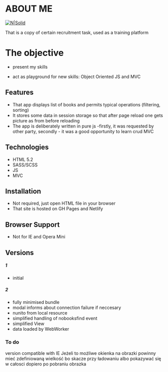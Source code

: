 # ABOUT ME

[![N|Solid](https://cldup.com/dTxpPi9lDf.thumb.png)](https://nodesource.com/products/nsolid)


That  is a copy of certain recruitment task, used as a training platform


# The objective

  
  - present my skills
  
  - act as playground for new skills: Object Oriented JS and MVC

## Features
 - That app displays list of books and permits typical operations (filtering, sorting)
 - It stores some data in session storage so that after page reload one gets picture as from before     reloading
 - The app is deliberately written in pure js -firstly, it was requested by other party, secondly -     it was a good opportunity to learn crud MVC
 

## Technologies
 - HTML 5.2
 - SASS/SCSS
 - JS
 - MVC


## Installation
- Not required, just open HTML file in your browser
- That site is hosted on GH Pages and Netlify 

## Browser Support

- Not for IE and Opera Mini



## Versions
##### 1 
- initial
##### 2
- fully minimised bundle
- modal informs about connection failure if neccesary
- nunito from local resource
- simplified handling of nobooksfind event
- simplified View
- data loaded by WebWorker

### To do

version compatible with IE
Jeżeli to możliwe okienka na obrazki powinny mieć zdefiniowaną wielkość bo skacze przy ładowaniu albo pokazywać się w całosci dopiero po pobraniu obrazka
